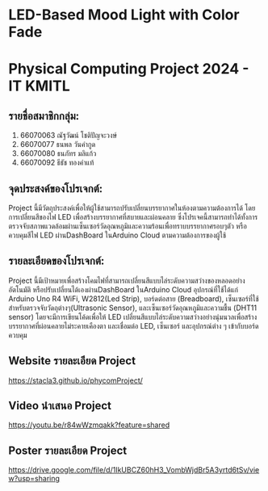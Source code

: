 # LED-Based Mood Light with Color Fade
# Physical Computing Project 2024 - IT KMITL

## รายชื่อสมาชิกกลุ่ม:
1. 66070063 ณัฐวัฒน์ โชติปัญจะวงษ์
2. 66070077 ธนพล วันคำกูด
3. 66070080 ธนภัทร มลิแก้ว
4. 66070092 ธีธัช ทองคำแท้

## จุดประสงค์ของโปรเจกต์:
Project นี้มีวัตถุประสงค์เพื่อให้ผู้ใช้สามารถปรับเปลี่ยนบรรยากาศในห้องตามความต้องการได้ โดยการเปลี่ยนสีของไฟ LED เพื่อสร้างบรรยากาศที่สบายและผ่อนคลาย ซึ่งโปรเจคนี้สามารถทำได้ทั้งการตรวจจับสภาพแวดล้อมผ่านเซ็นเซอร์วัดอุณหภูมิและความร้อนเพื่อทราบบรรยากาศรอบๆตัว หรือควบคุมสีไฟ LED ผ่านDashBoard ในArduino Cloud ตามความต้องการของผู้ใช้

## รายละเอียดของโปรเจกต์:
Project นี้มีเป้าหมายเพื่อสร้างโคมไฟที่สามารถเปลี่ยนสีแบบไล่ระดับความสว่างของหลอดอย่างอัตโนมัติ หรือปรับเปลี่ยนได้เองผ่านDashBoard ในArduino Cloud อุปกรณ์ที่ใช้ได้แก่ Arduino Uno R4 WiFi, W2812(Led Strip), บอร์ดต่อสาย (Breadboard), เซ็นเซอร์ที่ใช้สำหรับตรวจจับวัดถุต่างๆ(Ultrasonic Sensor), และเซ็นเซอร์วัดอุณหภูมิและความชื้น (DHT11 sensor) โดยจะมีการเขียนโค้ดเพื่อให้ LED เปลี่ยนสีแบบไล่ระดับความสว่างอย่างนุ่มนวลเพื่อสร้างบรรยากาศที่ผ่อนคลายไม่ระคายเคืองตา และเชื่อมต่อ LED, เซ็นเซอร์ และอุปกรณ์ต่าง ๆ เข้ากับบอร์ดควบคุม

## Website รายละเอียด Project
https://stacla3.github.io/phycomProject/

## Video นำเสนอ Project
https://youtu.be/r84wWzmqakk?feature=shared

## Poster รายละเอียด Project
https://drive.google.com/file/d/1IkUBCZ60hH3_VombWjdBr5A3yrtd6tSv/view?usp=sharing
